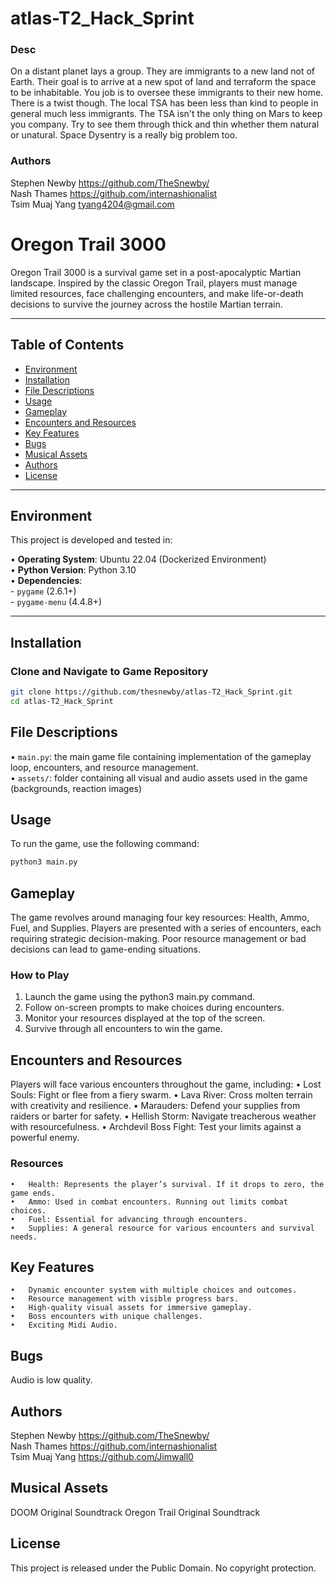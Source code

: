 # atlas-T2_Hack_Sprint
### Desc
On a distant planet lays a group. They are immigrants to a new land not of Earth. Their goal is to arrive at a new spot of land and terraform the space to be inhabitable. You job is to oversee these immigrants to their new home. There is a twist though. The local TSA has been less than kind to people in general much less immigrants. The TSA isn't the only thing on Mars to keep you company. Try to see them through thick and thin whether them natural or unatural. Space Dysentry is a really big problem too.
### Authors
Stephen Newby <https://github.com/TheSnewby/><br>
Nash Thames <https://github.com/internashionalist><br>
Tsim Muaj Yang <tyang4204@gmail.com>



# Oregon Trail 3000

Oregon Trail 3000 is a survival game set in a post-apocalyptic Martian landscape. Inspired by the classic Oregon Trail, players must manage limited resources, face challenging encounters, and make life-or-death decisions to survive the journey across the hostile Martian terrain.

---

## Table of Contents

- [Environment](#environment)
- [Installation](#installation)
- [File Descriptions](#file-descriptions)
- [Usage](#usage)
- [Gameplay](#gameplay)
- [Encounters and Resources](#encounters-and-resources)
- [Key Features](#key-features)
- [Bugs](#bugs)
- [Musical Assets](#musical-assets)
- [Authors](#authors)
- [License](#license)

---

## Environment

This project is developed and tested in:

  •	**Operating System**: Ubuntu 22.04 (Dockerized Environment)<br>
  •	**Python Version**: Python 3.10<br>
  •	**Dependencies**:<br>
    - `pygame` (2.6.1+)<br>
    - `pygame-menu` (4.4.8+)

---

## Installation

### Clone and Navigate to Game Repository

```bash
git clone https://github.com/thesnewby/atlas-T2_Hack_Sprint.git
cd atlas-T2_Hack_Sprint
```

## File Descriptions

  •	`main.py`: the main game file containing implementation of the gameplay loop, encounters, and resource management.<br>
  •	`assets/`: folder containing all visual and audio assets used in the game (backgrounds, reaction images)

## Usage

To run the game, use the following command:

```bash
python3 main.py
```

## Gameplay

The game revolves around managing four key resources: Health, Ammo, Fuel, and Supplies. Players are presented with a series of encounters, each requiring strategic decision-making. Poor resource management or bad decisions can lead to game-ending situations.

### How to Play

1.	Launch the game using the python3 main.py command.
2.	Follow on-screen prompts to make choices during encounters.
3.	Monitor your resources displayed at the top of the screen.
4.	Survive through all encounters to win the game.

## Encounters and Resources

Players will face various encounters throughout the game, including:
	•	Lost Souls: Fight or flee from a fiery swarm.
	•	Lava River: Cross molten terrain with creativity and resilience.
	•	Marauders: Defend your supplies from raiders or barter for safety.
	•	Hellish Storm: Navigate treacherous weather with resourcefulness.
	•	Archdevil Boss Fight: Test your limits against a powerful enemy.

### Resources

	•	Health: Represents the player’s survival. If it drops to zero, the game ends.
	•	Ammo: Used in combat encounters. Running out limits combat choices.
	•	Fuel: Essential for advancing through encounters.
	•	Supplies: A general resource for various encounters and survival needs.

## Key Features

	•	Dynamic encounter system with multiple choices and outcomes.
	•	Resource management with visible progress bars.
	•	High-quality visual assets for immersive gameplay.
	•	Boss encounters with unique challenges.
	•	Exciting Midi Audio.
## Bugs

Audio is low quality.

## Authors

Stephen Newby <https://github.com/TheSnewby/><br>
Nash Thames <https://github.com/internashionalist><br>
Tsim Muaj Yang <https://github.com/Jimwall0>

## Musical Assets

DOOM Original Soundtrack
Oregon Trail Original Soundtrack

## License

This project is released under the Public Domain. No copyright protection.
